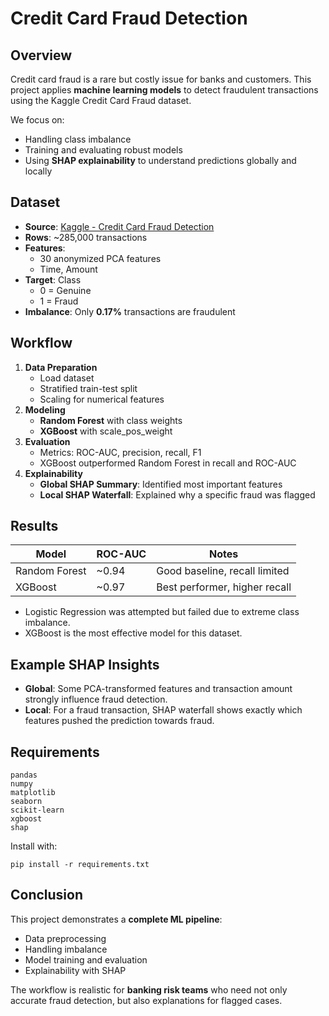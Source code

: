 # Credit Card Fraud Detection

## Overview
Credit card fraud is a rare but costly issue for banks and customers. This project applies **machine learning models** to detect fraudulent transactions using the Kaggle Credit Card Fraud dataset.

We focus on:
* Handling class imbalance
* Training and evaluating robust models
* Using **SHAP explainability** to understand predictions globally and locally

## Dataset
* **Source**: [Kaggle - Credit Card Fraud Detection](https://www.kaggle.com/mlg-ulb/creditcardfraud)
* **Rows**: ~285,000 transactions
* **Features**:
  * 30 anonymized PCA features
  * Time, Amount
* **Target**: Class
  * 0 = Genuine
  * 1 = Fraud
* **Imbalance**: Only **0.17%** transactions are fraudulent

## Workflow
1. **Data Preparation**
   * Load dataset
   * Stratified train-test split
   * Scaling for numerical features
2. **Modeling**
   * **Random Forest** with class weights
   * **XGBoost** with scale_pos_weight
3. **Evaluation**
   * Metrics: ROC-AUC, precision, recall, F1
   * XGBoost outperformed Random Forest in recall and ROC-AUC
4. **Explainability**
   * **Global SHAP Summary**: Identified most important features
   * **Local SHAP Waterfall**: Explained why a specific fraud was flagged

## Results

| Model | ROC-AUC | Notes |
|-------|---------|-------|
| Random Forest | ~0.94 | Good baseline, recall limited |
| XGBoost | ~0.97 | Best performer, higher recall |

* Logistic Regression was attempted but failed due to extreme class imbalance.
* XGBoost is the most effective model for this dataset.

## Example SHAP Insights
* **Global**: Some PCA-transformed features and transaction amount strongly influence fraud detection.
* **Local**: For a fraud transaction, SHAP waterfall shows exactly which features pushed the prediction towards fraud.

## Requirements
```
pandas
numpy
matplotlib
seaborn
scikit-learn
xgboost
shap
```

Install with:
```
pip install -r requirements.txt
```

## Conclusion
This project demonstrates a **complete ML pipeline**:
* Data preprocessing
* Handling imbalance
* Model training and evaluation
* Explainability with SHAP

The workflow is realistic for **banking risk teams** who need not only accurate fraud detection, but also explanations for flagged cases.

